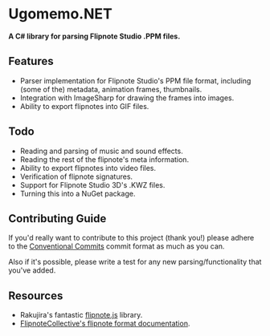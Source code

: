 # Ugomemo.NET
**A C# library for parsing Flipnote Studio .PPM files.**

## Features
* Parser implementation for Flipnote Studio's PPM file format, including (some of the) metadata, animation frames, thumbnails.
* Integration with ImageSharp for drawing the frames into images.
* Ability to export flipnotes into GIF files.

## Todo
* Reading and parsing of music and sound effects.
* Reading the rest of the flipnote's meta information.
* Ability to export flipnotes into video files.
* Verification of flipnote signatures.
* Support for Flipnote Studio 3D's .KWZ files.
* Turning this into a NuGet package.

## Contributing Guide
If you'd really want to contribute to this project (thank you!) please adhere to the [Conventional Commits](https://www.conventionalcommits.org/en/v1.0.0/) commit format as much as you can. 

Also if it's possible, please write a test for any new parsing/functionality that you've added.

## Resources

* Rakujira's fantastic [flipnote.js](https://github.com/jaames/flipnote.js) library.
* [FlipnoteCollective's flipnote format documentation](https://github.com/Flipnote-Collective/flipnote-studio-3d-docs/).